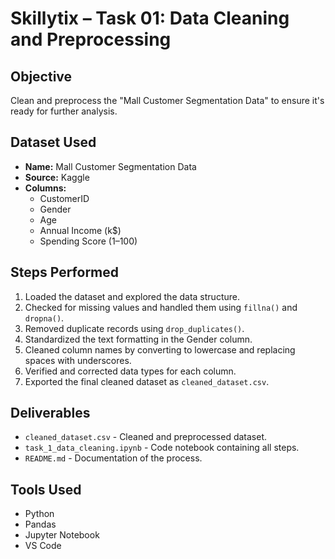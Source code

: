 # Skillytix – Task 01: Data Cleaning and Preprocessing

## Objective
Clean and preprocess the "Mall Customer Segmentation Data" to ensure it's ready for further analysis.

## Dataset Used
- **Name:** Mall Customer Segmentation Data  
- **Source:** Kaggle  
- **Columns:**
  - CustomerID  
  - Gender  
  - Age  
  - Annual Income (k$)  
  - Spending Score (1–100)

## Steps Performed
1. Loaded the dataset and explored the data structure.
2. Checked for missing values and handled them using `fillna()` and `dropna()`.
3. Removed duplicate records using `drop_duplicates()`.
4. Standardized the text formatting in the Gender column.
5. Cleaned column names by converting to lowercase and replacing spaces with underscores.
6. Verified and corrected data types for each column.
7. Exported the final cleaned dataset as `cleaned_dataset.csv`.

## Deliverables
- `cleaned_dataset.csv` - Cleaned and preprocessed dataset.
- `task_1_data_cleaning.ipynb` - Code notebook containing all steps.
- `README.md` - Documentation of the process.

## Tools Used
- Python
- Pandas
- Jupyter Notebook
- VS Code
